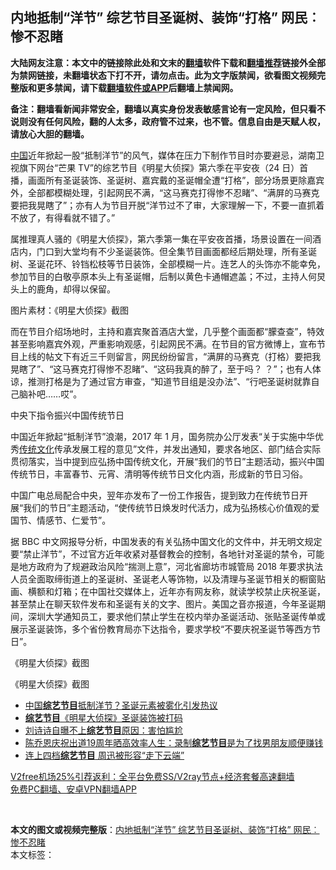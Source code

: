  <h2>内地抵制“洋节” 综艺节目圣诞树、装饰“打格” 网民︰惨不忍睹</h2> <p class="notice"><b>大陆网友注意：本文中的链接除此处和文末的<a href="https://github.com/bannedbook/fanqiang" >翻墙</a>软件下载和<a href="https://github.com/killgcd/justmysocks/blob/master/README.md">翻墙推荐</a>链接外全部为禁网链接，未翻墙状态下打不开，请勿点击。此为文字版禁闻，欲看图文视频完整版和更多禁闻，请下载<a href="https://github.com/bannedbook/fanqiang">翻墙软件或APP</a>后翻墙上禁闻网。</p><p>备注：翻墙看新闻非常安全，翻墙以真实身份发表敏感言论有一定风险，但只看不说则没有任何风险，翻的人太多，政府管不过来，也不管。信息自由是天赋人权，请放心大胆的翻墙。</b></p>  <div class="entry">  <p><span class='wp_keywordlink_affiliate'><a href="https://www.bannedbook.org/" title="中国" target="_blank">中国</a></span>近年掀起一股“抵制洋节”的风气，媒体在压力下制作节目时亦要避忌，湖南卫视旗下网台“芒果 TV”的综艺节目《明星大侦探》第六季在平安夜（24 日）首播，画面所有圣诞装饰、圣诞树、嘉宾戴的圣诞帽全遭“打格”，部分场景更除嘉宾外，全部都模糊处理，引起网民不满，“这马赛克打得惨不忍睹”、“满屏的马赛克要把我晃瞎了”；亦有人为节目开脱“洋节过不了审，大家理解一下，不要一直抓着不放了，有得看就不错了。”</p> <p>属推理真人骚的《明星大侦探》，第六季第一集在平安夜首播，场景设置在一间酒店内，门口到大堂均有不少圣诞装饰。但全集节目画面都经后期处理，所有圣诞树、圣诞花环、铃铛松枝等节日装饰，全部模糊一片。连艺人的头饰亦不能幸免，参加节目的白敬亭原本头上有圣诞帽，后制以黄色卡通帽遮盖；不过，主持人何炅头上的鹿角，却得以保留。</p> <p>图片素材：《明星大侦探》截图	</p>  <p>而在节目介绍场地时，主持和嘉宾聚首酒店大堂，几乎整个画面都“朦查查”，特效甚至影响嘉宾外观，严重影响观感，引起网民不满。在节目的官方微博上，宣布节目上线的帖文下有近三千则留言，网民纷纷留言，“满屏的马赛克（打格）要把我晃瞎了”、“这马赛克打得惨不忍睹”、“这码我真的醉了，至于吗？ ？”；也有人体谅，推测打格是为了通过官方审查，“知道节目组是没办法”、“行吧圣诞树就靠自己脑补吧……哎”。</p> <p>中央下指令振兴中国传统节日</p> <p>中国近年掀起“抵制洋节”浪潮，2017 年 1 月，国务院办公厅发表“关于实施中华优秀<span class='wp_keywordlink_affiliate'><a href="https://www.bannedbook.org/bnews/tculture/" title="传统文化" target="_blank">传统文化</a></span>传承发展工程的意见”文件，并发出通知，要求各地区、部门结合实际贯彻落实，当中提到应弘扬中国传统文化，开展“我们的节日”主题活动，振兴中国传统节日，丰富春节、元宵、清明等传统节日文化内涵，形成新的节日习俗。</p>  <p>中国广电总局配合中央，翌年亦发布了一份工作报告，提到致力在传统节日开展“我们的节日”主题活动，“使传统节日焕发时代活力，成为弘扬核心价值观的爱国节、情感节、仁爱节”。</p> <p>据 BBC 中文网报导分析，中国发表的有关弘扬中国文化的文件中，并无明文规定要“禁止洋节”，不过官方近年收紧对基督教会的控制，各地针对圣诞的禁令，可能是地方政府为了规避政治风险“揣测上意”，河北省廊坊市城管局 2018 年要求执法人员全面取缔街道上的圣诞树、圣诞老人等饰物，以及清理与圣诞节相关的橱窗贴画、横额和灯箱；在中国社交媒体上，近年亦有网友称，就读学校禁止庆祝圣诞，甚至禁止在聊天软件发布和圣诞有关的文字、图片。美国之音亦报道，今年圣诞期间，深圳大学通知员工，要求他们禁止学生在校内举办圣诞活动、张贴圣诞传单或展示圣诞装饰，多个省份教育局亦下达指令，要求学校“不要庆祝圣诞节等西方节日”。</p> <p>《明星大侦探》截图</p>  <p>《明星大侦探》截图</p> <ul class='op-related-articles' title='相关阅读'> <li><a href='https://www.bannedbook.org/bnews/ssgc/20201226/1455000.html' target='_blank'>中国<b>综艺节目</b>抵制洋节？圣诞元素被雾化引发热议</a></li> <li><a href='https://www.bannedbook.org/bnews/baitai/20201224/1454206.html' target='_blank'><b>综艺节目</b>《明星大侦探》圣诞装饰被打码</a></li> <li><a href='https://www.bannedbook.org/bnews/yule/20201017/1415550.html' target='_blank'>刘诗诗自曝不上<b>综艺节目</b>原因：害怕尴尬</a></li> <li><a href='https://www.bannedbook.org/bnews/yule/20200924/1401970.html' target='_blank'>陈乔恩庆祝出道19周年晒高效率人生：录制<b>综艺节目</b>是为了找男朋友顺便赚钱</a></li> <li><a href='https://www.bannedbook.org/bnews/yule/20200825/1385610.html' target='_blank'>连上四档<b>综艺节目</b> 周迅被形容“走下云端”</a></li> </ul> <p class="texttj"> <a href="https://www.bannedbook.org/forum23/topic22702.html" target="_blank">V2free机场25%引荐返利：全平台免费SS/V2ray节点+经济套餐高速翻墙</a><br/> <a href="https://github.com/bannedbook/fanqiang/wiki/%E7%A6%81%E9%97%BB%E7%BD%91%E5%AE%89%E5%8D%93%E7%BF%BB%E5%A2%99%E6%96%B0%E9%97%BBAPP" target="_blank">免费PC翻墙、安卓VPN翻墙APP</a></p><p> </p><a name='sharetosocial'></a>       <div><b>本文的图文或视频完整版</b>：<a href='https://www.bannedbook.org/bnews/comments/20201226/1455433.html'>内地抵制“洋节” 综艺节目圣诞树、装饰“打格” 网民︰惨不忍睹</a></div>  </div><!--END ENTRY--> <div class="postfooter"> <div>本文标签：</div>  </div><!--END POSTFOOTER--> 